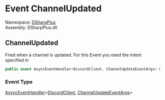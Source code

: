# Event ChannelUpdated

Namespace: [DSharpPlus](DSharpPlus.md)  
Assembly: DSharpPlus.dll

## <a id="DSharpPlus_DiscordShardedClient_ChannelUpdated"></a>ChannelUpdated

Fired when a channel is updated.
For this Event you need the <xref href="DSharpPlus.DiscordIntents.Guilds" data-throw-if-not-resolved="false"></xref> intent specified in <xref href="DSharpPlus.DiscordConfiguration.Intents" data-throw-if-not-resolved="false"></xref>

```csharp
public event AsyncEventHandler<DiscordClient, ChannelUpdateEventArgs> ChannelUpdated
```

### Event Type

[AsyncEventHandler](DSharpPlus.AsyncEvents.AsyncEventHandler\-2.md)<[DiscordClient](DSharpPlus.DiscordClient.md), [ChannelUpdateEventArgs](DSharpPlus.EventArgs.ChannelUpdateEventArgs.md)\>

